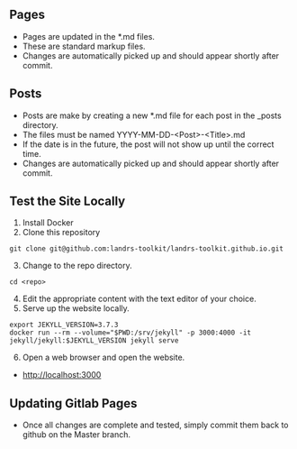 ## Pages
- Pages are updated in the \*.md files.
- These are standard markup files.
- Changes are automatically picked up and should appear shortly after commit.

## Posts
- Posts are make by creating a new \*.md file for each post in the \_posts directory.
- The files must be named YYYY-MM-DD-\<Post\>-\<Title\>.md
- If the date is in the future, the post will not show up until the correct time.
- Changes are automatically picked up and should appear shortly after commit.

## Test the Site Locally
1. Install Docker
2. Clone this repository
```
git clone git@github.com:landrs-toolkit/landrs-toolkit.github.io.git
```
3. Change to the repo directory.
```
cd <repo>
```
4. Edit the appropriate content with the text editor of your choice.
5. Serve up the website locally.
```
export JEKYLL_VERSION=3.7.3 
docker run --rm --volume="$PWD:/srv/jekyll" -p 3000:4000 -it jekyll/jekyll:$JEKYLL_VERSION jekyll serve
```

6. Open a web browser and open the website.
  - [http://localhost:3000](http://localhost:3000)

## Updating Gitlab Pages
- Once all changes are complete and tested, simply commit them back to github on the Master branch.
